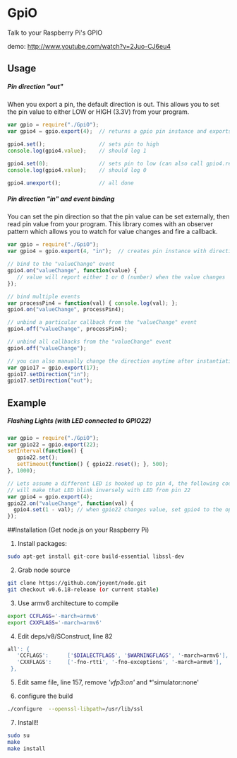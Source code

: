 GpiO
====
Talk to your Raspberry Pi's GPIO

demo: http://www.youtube.com/watch?v=2Juo-CJ6eu4

## Usage

##### Pin direction "out"
When you export a pin, the default direction is out. This allows you to set the pin 
value to either LOW or HIGH (3.3V) from your program.
```js
var gpio = require("./GpiO");
var gpio4 = gpio.export(4);  // returns a gpio pin instance and exports that pin

gpio4.set();                 // sets pin to high
console.log(gpio4.value);    // should log 1

gpio4.set(0);                // sets pin to low (can also call gpio4.reset()
console.log(gpio4.value);    // should log 0

gpio4.unexport();            // all done
```

##### Pin direction "in" and event binding
You can set the pin direction so that the pin value can be set externally, then 
read pin value from your program. This library comes with an observer pattern which
allows you to watch for value changes and fire a callback.
```js
var gpio = require("./GpiO");
var gpio4 = gpio.export(4, "in");  // creates pin instance with direction "in"

// bind to the "valueChange" event
gpio4.on("valueChange", function(value) {
   // value will report either 1 or 0 (number) when the value changes
});

// bind multiple events
var processPin4 = function(val) { console.log(val); };
gpio4.on("valueChange", processPin4);

// unbind a particular callback from the "valueChange" event
gpio4.off("valueChange", processPin4);

// unbind all callbacks from the "valueChange" event
gpio4.off("valueChange");

// you can also manually change the direction anytime after instantiation
var gpio17 = gpio.export(17);
gpio17.setDirection("in");
gpio17.setDirection("out");
```

## Example
##### Flashing Lights (with LED connected to GPIO22)
```js
var gpio = require("./GpiO");
var gpio22 = gpio.export(22);
setInterval(function() {
   gpio22.set();
   setTimeout(function() { gpio22.reset(); }, 500);
}, 1000);

// Lets assume a different LED is hooked up to pin 4, the following code 
// will make that LED blink inversely with LED from pin 22 
var gpio4 = gpio.export(4);
gpio22.on("valueChange", function(val) {
  gpio4.set(1 - val); // when gpio22 changes value, set gpio4 to the opposite value
});
```


##Installation (Get node.js on your Raspberry Pi)
1. Install packages:
```bash
sudo apt-get install git-core build-essential libssl-dev
```

2. Grab node source
```bash
git clone https://github.com/joyent/node.git
git checkout v0.6.18-release (or current stable)
```

3. Use armv6 architecture to compile
```bash
export CCFLAGS='-march=armv6'
export CXXFLAGS='-march=armv6'
```

4. Edit deps/v8/SConstruct, line 82
```bash
all': {
   'CCFLAGS':      ['$DIALECTFLAGS', '$WARNINGFLAGS', '-march=armv6'],
   'CXXFLAGS':     ['-fno-rtti', '-fno-exceptions', '-march=armv6'],
 },
```

5. Edit same file, line 157, remove *'vfp3:on'* and *'simulator:none'

6. configure the build
```bash
./configure  --openssl-libpath=/usr/lib/ssl
```

7. Install!!
```bash
sudo su
make
make install
```

